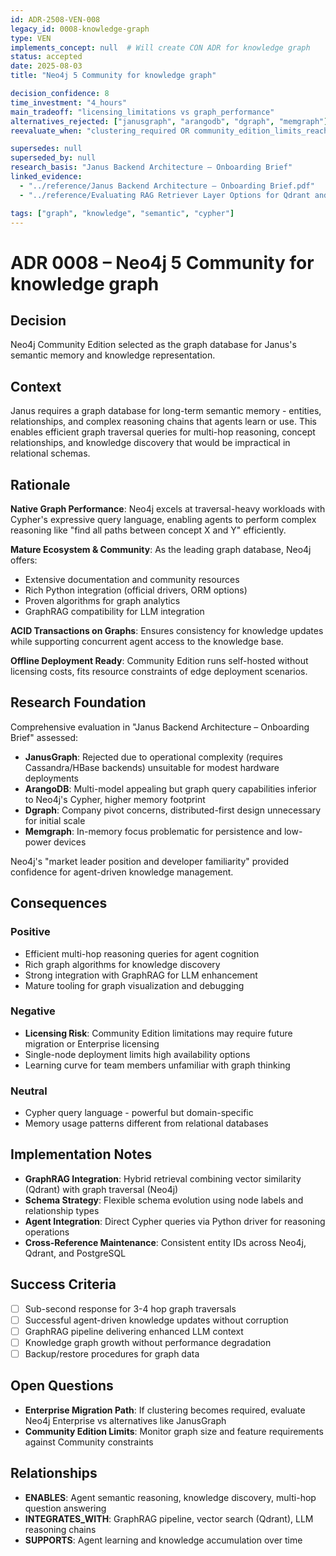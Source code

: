 ```yaml
---
id: ADR-2508-VEN-008
legacy_id: 0008-knowledge-graph
type: VEN
implements_concept: null  # Will create CON ADR for knowledge graph
status: accepted
date: 2025-08-03
title: "Neo4j 5 Community for knowledge graph"

decision_confidence: 8
time_investment: "4_hours"
main_tradeoff: "licensing_limitations vs graph_performance"
alternatives_rejected: ["janusgraph", "arangodb", "dgraph", "memgraph"]
reevaluate_when: "clustering_required OR community_edition_limits_reached"

supersedes: null
superseded_by: null
research_basis: "Janus Backend Architecture – Onboarding Brief"
linked_evidence:
  - "../reference/Janus Backend Architecture – Onboarding Brief.pdf"
  - "../reference/Evaluating RAG Retriever Layer Options for Qdrant and Neo4j.pdf"

tags: ["graph", "knowledge", "semantic", "cypher"]
---
```


# ADR 0008 – Neo4j 5 Community for knowledge graph

## Decision

Neo4j Community Edition selected as the graph database for Janus's semantic memory and knowledge representation.

## Context

Janus requires a graph database for long-term semantic memory - entities, relationships, and complex reasoning chains that agents learn or use. This enables efficient graph traversal queries for multi-hop reasoning, concept relationships, and knowledge discovery that would be impractical in relational schemas.

## Rationale

**Native Graph Performance**: Neo4j excels at traversal-heavy workloads with Cypher's expressive query language, enabling agents to perform complex reasoning like "find all paths between concept X and Y" efficiently.

**Mature Ecosystem & Community**: As the leading graph database, Neo4j offers:
- Extensive documentation and community resources
- Rich Python integration (official drivers, ORM options)
- Proven algorithms for graph analytics
- GraphRAG compatibility for LLM integration

**ACID Transactions on Graphs**: Ensures consistency for knowledge updates while supporting concurrent agent access to the knowledge base.

**Offline Deployment Ready**: Community Edition runs self-hosted without licensing costs, fits resource constraints of edge deployment scenarios.

## Research Foundation

Comprehensive evaluation in "Janus Backend Architecture – Onboarding Brief" assessed:

- **JanusGraph**: Rejected due to operational complexity (requires Cassandra/HBase backends) unsuitable for modest hardware deployments
- **ArangoDB**: Multi-model appealing but graph query capabilities inferior to Neo4j's Cypher, higher memory footprint
- **Dgraph**: Company pivot concerns, distributed-first design unnecessary for initial scale
- **Memgraph**: In-memory focus problematic for persistence and low-power devices

Neo4j's "market leader position and developer familiarity" provided confidence for agent-driven knowledge management.

## Consequences

### Positive
- Efficient multi-hop reasoning queries for agent cognition
- Rich graph algorithms for knowledge discovery
- Strong integration with GraphRAG for LLM enhancement
- Mature tooling for graph visualization and debugging

### Negative
- **Licensing Risk**: Community Edition limitations may require future migration or Enterprise licensing
- Single-node deployment limits high availability options
- Learning curve for team members unfamiliar with graph thinking

### Neutral
- Cypher query language - powerful but domain-specific
- Memory usage patterns different from relational databases

## Implementation Notes

- **GraphRAG Integration**: Hybrid retrieval combining vector similarity (Qdrant) with graph traversal (Neo4j)
- **Schema Strategy**: Flexible schema evolution using node labels and relationship types
- **Agent Integration**: Direct Cypher queries via Python driver for reasoning operations
- **Cross-Reference Maintenance**: Consistent entity IDs across Neo4j, Qdrant, and PostgreSQL

## Success Criteria

- [ ] Sub-second response for 3-4 hop graph traversals
- [ ] Successful agent-driven knowledge updates without corruption
- [ ] GraphRAG pipeline delivering enhanced LLM context
- [ ] Knowledge graph growth without performance degradation
- [ ] Backup/restore procedures for graph data

## Open Questions

- **Enterprise Migration Path**: If clustering becomes required, evaluate Neo4j Enterprise vs alternatives like JanusGraph
- **Community Edition Limits**: Monitor graph size and feature requirements against Community constraints

## Relationships

- **ENABLES**: Agent semantic reasoning, knowledge discovery, multi-hop question answering
- **INTEGRATES_WITH**: GraphRAG pipeline, vector search (Qdrant), LLM reasoning chains
- **SUPPORTS**: Agent learning and knowledge accumulation over time
